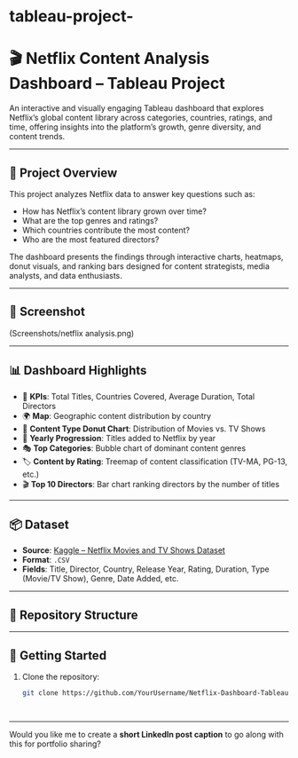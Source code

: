 # tableau-project-

# 🎬 Netflix Content Analysis Dashboard – Tableau Project

An interactive and visually engaging Tableau dashboard that explores Netflix’s global content library across categories, countries, ratings, and time, offering insights into the platform’s growth, genre diversity, and content trends.

---

## 📁 Project Overview

This project analyzes Netflix data to answer key questions such as:
- How has Netflix’s content library grown over time?
- What are the top genres and ratings?
- Which countries contribute the most content?
- Who are the most featured directors?

The dashboard presents the findings through interactive charts, heatmaps, donut visuals, and ranking bars designed for content strategists, media analysts, and data enthusiasts.

---

## 📸 Screenshot

  (Screenshots/netflix analysis.png)

---

## 📊 Dashboard Highlights

- 🔢 **KPIs**: Total Titles, Countries Covered, Average Duration, Total Directors
- 🌍 **Map**: Geographic content distribution by country
- 🍿 **Content Type Donut Chart**: Distribution of Movies vs. TV Shows
- 📆 **Yearly Progression**: Titles added to Netflix by year
- 🎭 **Top Categories**: Bubble chart of dominant content genres
- 🏷️ **Content by Rating**: Treemap of content classification (TV-MA, PG-13, etc.)
- 🎬 **Top 10 Directors**: Bar chart ranking directors by the number of titles

---

## 📦 Dataset

- **Source**: [Kaggle – Netflix Movies and TV Shows Dataset](https://www.kaggle.com/datasets/shivamb/netflix-shows)
- **Format**: `.CSV`
- **Fields**: Title, Director, Country, Release Year, Rating, Duration, Type (Movie/TV Show), Genre, Date Added, etc.

---

## 📂 Repository Structure

---

## 🚀 Getting Started

1. Clone the repository:
   ```bash
   git clone https://github.com/YourUsername/Netflix-Dashboard-Tableau.git

 
---

Would you like me to create a **short LinkedIn post caption** to go along with this for portfolio sharing?

